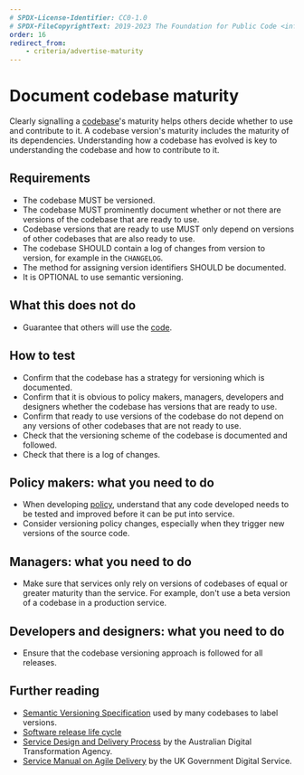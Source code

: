 ```yaml
---
# SPDX-License-Identifier: CC0-1.0
# SPDX-FileCopyrightText: 2019-2023 The Foundation for Public Code <info@publiccode.net>, https://standard.publiccode.net/AUTHORS
order: 16
redirect_from:
    - criteria/advertise-maturity
---
```

# Document codebase maturity

Clearly signalling a [codebase](../glossary.md#codebase)'s maturity helps others decide whether to use and contribute to it.
A codebase version's maturity includes the maturity of its dependencies.
Understanding how a codebase has evolved is key to understanding the codebase and how to contribute to it.

## Requirements

* The codebase MUST be versioned.
* The codebase MUST prominently document whether or not there are versions of the codebase that are ready to use.
* Codebase versions that are ready to use MUST only depend on versions of other codebases that are also ready to use.
* The codebase SHOULD contain a log of changes from version to version, for example in the `CHANGELOG`.
* The method for assigning version identifiers SHOULD be documented.
* It is OPTIONAL to use semantic versioning.

## What this does not do

* Guarantee that others will use the [code](../glossary.md#code).

## How to test

* Confirm that the codebase has a strategy for versioning which is documented.
* Confirm that it is obvious to policy makers, managers, developers and designers whether the codebase has versions that are ready to use.
* Confirm that ready to use versions of the codebase do not depend on any versions of other codebases that are not ready to use.
* Check that the versioning scheme of the codebase is documented and followed.
* Check that there is a log of changes.

## Policy makers: what you need to do

* When developing [policy](../glossary.md#policy), understand that any code developed needs to be tested and improved before it can be put into service.
* Consider versioning policy changes, especially when they trigger new versions of the source code.

## Managers: what you need to do

* Make sure that services only rely on versions of codebases of equal or greater maturity than the service. For example, don't use a beta version of a codebase in a production service.

## Developers and designers: what you need to do

* Ensure that the codebase versioning approach is followed for all releases.

## Further reading

* [Semantic Versioning Specification](https://semver.org/) used by many codebases to label versions.
* [Software release life cycle](https://en.wikipedia.org/wiki/Software_release_life_cycle)
* [Service Design and Delivery Process](https://www.dta.gov.au/help-and-advice/build-and-improve-services/service-design-and-delivery-process) by the Australian Digital Transformation Agency.
* [Service Manual on Agile Delivery](https://www.gov.uk/service-manual/agile-delivery) by the UK Government Digital Service.
